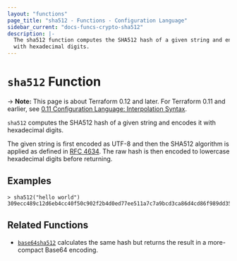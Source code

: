```yaml
---
layout: "functions"
page_title: "sha512 - Functions - Configuration Language"
sidebar_current: "docs-funcs-crypto-sha512"
description: |-
  The sha512 function computes the SHA512 hash of a given string and encodes it
  with hexadecimal digits.
---
```


# `sha512` Function

-> **Note:** This page is about Terraform 0.12 and later. For Terraform 0.11 and
earlier, see
[0.11 Configuration Language: Interpolation Syntax](../../configuration-0-11/interpolation.html).

`sha512` computes the SHA512 hash of a given string and encodes it with
hexadecimal digits.

The given string is first encoded as UTF-8 and then the SHA512 algorithm is applied
as defined in [RFC 4634](https://tools.ietf.org/html/rfc4634). The raw hash is
then encoded to lowercase hexadecimal digits before returning.

## Examples

```
> sha512("hello world")
309ecc489c12d6eb4cc40f50c902f2b4d0ed77ee511a7c7a9bcd3ca86d4cd86f989dd35bc5ff499670da34255b45b0cfd830e81f605dcf7dc5542e93ae9cd76f
```

## Related Functions

* [`base64sha512`](./base64sha512.html) calculates the same hash but returns
  the result in a more-compact Base64 encoding.
